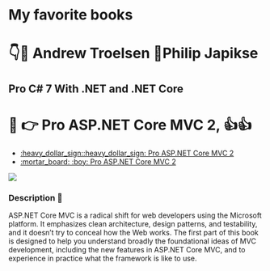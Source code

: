 # My favorite books
# :point_down::man: Andrew Troelsen :man:Philip Japikse  
## Pro C# 7 With .NET and .NET Core
# :book:  :point_right: Pro ASP.NET Core MVC 2, :thumbsup::thumbsup:
<ul>
<li><a href="https://www.apress.com/br/book/9781484231494">:heavy_dollar_sign::heavy_dollar_sign: Pro ASP.NET Core MVC 2</a>
 <li><a href="http://sd.blackball.lv/library/Pro_ASP.Net_Core_MVC_(2016).pdf">:mortar_board: :boy: Pro ASP.NET Core MVC 2</a>
</ul>
<p align="Left"><img src="https://images.springer.com/sgw/books/medium/9781484203972.jpg" ></p>

### Description :pushpin:
 ASP.NET Core MVC is a radical shift for web developers using the Microsoft platform. It emphasizes
clean architecture, design patterns, and testability, and it doesn’t try to conceal how the Web works.
 The first part of this book is designed to help you understand broadly the foundational ideas of
MVC development, including the new features in ASP.NET Core MVC, and to experience in practice
what the framework is like to use. 











